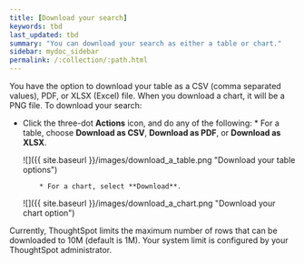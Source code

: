 ```yaml
---
title: [Download your search]
keywords: tbd
last_updated: tbd
summary: "You can download your search as either a table or chart."
sidebar: mydoc_sidebar
permalink: /:collection/:path.html
---
```

You have the option to download your table as a CSV (comma separated values),
PDF, or XLSX (Excel) file. When you download a chart, it will be a PNG file. To
download your search:

* Click the three-dot **Actions** icon, and do any of the following:
        * For a table, choose **Download as CSV**, **Download as PDF**, or **Download as XLSX**.

     ![]({{ site.baseurl }}/images/download_a_table.png "Download your table options")

          * For a chart, select **Download**.

     ![]({{ site.baseurl }}/images/download_a_chart.png "Download your chart option")

Currently, ThoughtSpot limits the maximum number of rows that can be downloaded
to 10M (default is 1M). Your system limit is configured by your ThoughtSpot administrator.
